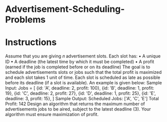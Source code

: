 # Advertisement-Scheduling-Problems

# Instructions

Assume that you are giving 𝑛 advertisement slots. Each slot has:
• A unique ID
• A deadline (the latest time by which it must be completed)
• A profit (earned if the job is completed before or on its deadline)
The goal is to schedule advertisements slots or jobs such that the total profit is maximized and
each slot takes 1 unit of time. Each slot is scheduled as late as possible before its deadline (if a slot
is available). An example is given below:
Sample Input:
Jobs = [
{id: 'A', deadline: 2, profit: 100},
{id: 'B', deadline: 1, profit: 19},
{id: 'C', deadline: 2, profit: 27},
{id: 'D', deadline: 1, profit: 25},
{id: 'E', deadline: 3, profit: 15}, ]
Sample Output:
Scheduled Jobs: ['A', 'C', 'E']
Total Profit: 142
Design an algorithm that returns the maximum number of advertisements jobs to be aired, subject
to the latest deadline (3). Your algorithm must ensure maximization of profit.
